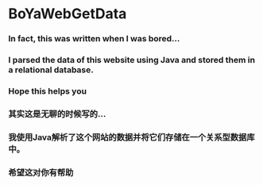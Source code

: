 # BoYaWebGetData
### In fact, this was written when I was bored...
### I parsed the data of this website using Java and stored them in a relational database.
### Hope this helps you


### 其实这是无聊的时候写的...
### 我使用Java解析了这个网站的数据并将它们存储在一个关系型数据库中。
### 希望这对你有帮助



